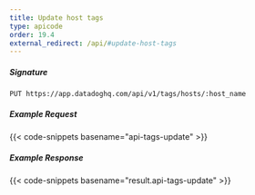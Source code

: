 ```yaml
---
title: Update host tags
type: apicode
order: 19.4
external_redirect: /api/#update-host-tags
---
```


##### Signature
`PUT https://app.datadoghq.com/api/v1/tags/hosts/:host_name`
##### Example Request
{{< code-snippets basename="api-tags-update" >}}
##### Example Response
{{< code-snippets basename="result.api-tags-update" >}}